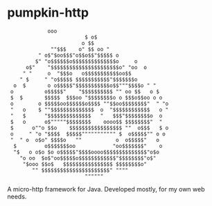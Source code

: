 # pumpkin-http


                 ooo
                             $ o$
                            o $$
                  ""$$$    o" $$ oo "
              " o$"$oo$$$"o$$o$$"$$$$$ o
             $" "o$$$$$$o$$$$$$$$$$$$$$o     o
          o$"    "$$$$$$$$$$$$$$$$$$$$$$o" "oo  o
         " "     o  "$$$o   o$$$$$$$$$$$oo$$
        " $     " "o$$$$$ $$$$$$$$$$$"$$$$$$$o
      o  $       o o$$$$$"$$$$$$$$$$$o$$"""$$$$o " "
     o          o$$$$$"    "$$$$$$$$$$ "" oo $$   o $
     $  $       $$$$$  $$$oo "$$$$$$$$o o $$$o$$oo o o
     o        o $$$$$oo$$$$$$o$$$$ ""$$oo$$$$$$$$"  " "o
     "   o    $ ""$$$$$$$$$$$$$$  o  "$$$$$$$$$$$$   o "
     "   $      "$$$$$$$$$$$$$$   "   $$$"$$$$$$$$o  o
     $   o      o$"""""$$$$$$$$    oooo$$ $$$$$$$$"  "
     $      o""o $$o    $$$$$$$$$$$$$$$$$ ""  o$$$   $ o
     o     " "o "$$$$  $$$$$""""""""""" $  o$$$$$"" o o
     "  " o  o$o" $$$$o   ""           o  o$$$$$"   o
      $         o$$$$$$$oo            "oo$$$$$$$"    o
      "$   o o$o $o o$$$$$"$$$$oooo$$$$$$$$$$$$$$"o$o
        "o oo  $o$"oo$$$$$o$$$$$$$$$$$$"$$$$$$$$"o$"
         "$ooo $$o$   $$$$$$$$$$$$$$$$ $$$$$$$$o"
            "" $$$$$$$$$$$$$$$$$$$$$$" """"
                             """"""

A micro-http framework for Java. Developed mostly, for
my own web needs.



